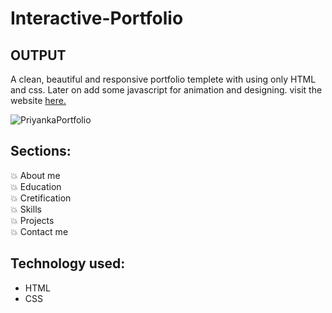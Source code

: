 # Interactive-Portfolio 

## OUTPUT
A clean, beautiful and responsive portfolio templete with using only HTML and css.
Later on add some javascript for animation and designing.
visit the website [here.](https://deypriyanka.github.io/Portfolio/)


![PriyankaPortfolio](https://github.com/DeyPriyanka/Portfolio/assets/134927533/7f8889a6-9b70-4388-acd5-84fc51c2d813)



## Sections:
💥 About me\
💥 Education\
💥 Cretification\
💥 Skills\
💥 Projects\
💥 Contact me

## Technology used:
- HTML
- CSS

